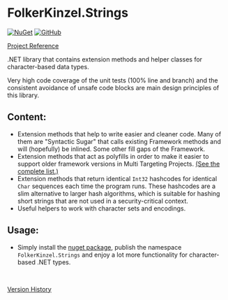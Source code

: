 # FolkerKinzel.Strings
[![NuGet](https://img.shields.io/nuget/v/FolkerKinzel.Strings)](https://www.nuget.org/packages/FolkerKinzel.Strings/)
[![GitHub](https://img.shields.io/github/license/FolkerKinzel/Strings)](https://github.com/FolkerKinzel/Strings/blob/master/LICENSE)

[Project Reference](https://folkerkinzel.github.io/Strings/reference/)

.NET library that contains extension methods and helper classes for character-based data types.

Very high code coverage of the unit tests (100% line and branch) and the consistent avoidance of unsafe code blocks are main design 
principles of this library.

## Content:
- Extension methods that help to write easier and cleaner code. Many of them are "Syntactic Sugar" that calls existing Framework methods and will (hopefully) be inlined. Some other fill gaps of the Framework.
- Extension methods that act as polyfills in order to make it easier to support older framework versions in Multi Targeting Projects. [(See the complete list.)](https://github.com/FolkerKinzel/Strings/blob/master/src/FolkerKinzel.Strings/md/Polyfills.md)
- Extension methods that return identical `Int32` hashcodes for identical `Char` sequences each time the program runs. These hashcodes are a slim alternative to larger hash algorithms, which is suitable for hashing short strings that are not used in a security-critical context.
- Useful helpers to work with character sets and encodings.

## Usage:
- Simply install the [nuget package](https://www.nuget.org/packages/FolkerKinzel.Strings), publish the namespace `FolkerKinzel.Strings` 
 and enjoy a lot more functionality for character-based .NET types.

&nbsp;

[Version History](https://github.com/FolkerKinzel/Strings/releases)

